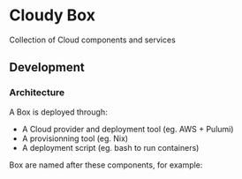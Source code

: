 # Cloudy Box 

Collection of Cloud components and services 

## 

## Development

### Architecture

A Box is deployed through:

- A Cloud provider and deployment tool (eg. AWS + Pulumi)
- A provisionning tool (eg. Nix)
- A deployment script (eg. bash to run containers)

Box are named after these components, for example:

